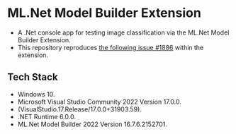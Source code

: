 # ML.Net Model Builder Extension
- A .Net console app for testing image classification via the ML.Net Model Builder Extension.
- This repository reproduces [the following issue #1886](https://github.com/dotnet/machinelearning-modelbuilder/issues/1886) within the extension.

## Tech Stack
- Windows 10.
- Microsoft Visual Studio Community 2022 Version 17.0.0.
- (VisualStudio.17.Release/17.0.0+31903.59).
- .NET Runtime 6.0.0.
- ML.Net Model Builder 2022 Version 16.7.6.2152701.